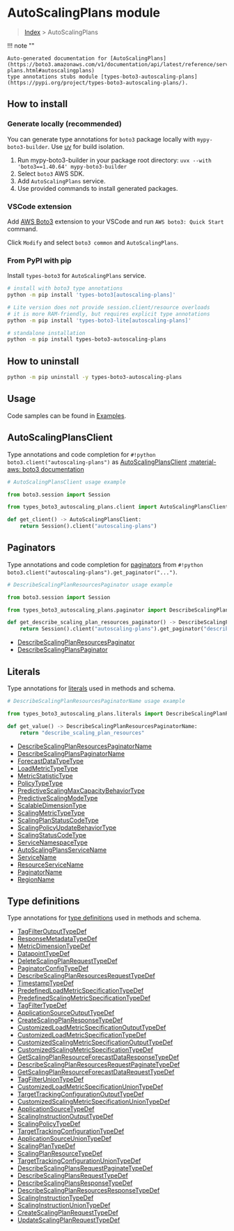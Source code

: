 #  AutoScalingPlans module

> [Index](../README.md) > AutoScalingPlans

!!! note ""

    Auto-generated documentation for [AutoScalingPlans](https://boto3.amazonaws.com/v1/documentation/api/latest/reference/services/autoscaling-plans.html#autoscalingplans)
    type annotations stubs module [types-boto3-autoscaling-plans](https://pypi.org/project/types-boto3-autoscaling-plans/).

## How to install

### Generate locally (recommended)

You can generate type annotations for `boto3` package locally with `mypy-boto3-builder`.
Use [uv](https://docs.astral.sh/uv/getting-started/installation/) for build isolation.

1. Run mypy-boto3-builder in your package root directory: `uvx --with 'boto3==1.40.64' mypy-boto3-builder`
1. Select `boto3` AWS SDK.
1. Add `AutoScalingPlans` service.
1. Use provided commands to install generated packages.


### VSCode extension

Add [AWS Boto3](https://marketplace.visualstudio.com/items?itemName=Boto3typed.boto3-ide)
extension to your VSCode and run `AWS boto3: Quick Start` command.

Click `Modify` and select `boto3 common` and `AutoScalingPlans`.


### From PyPI with pip

Install `types-boto3` for `AutoScalingPlans` service.

```bash
# install with boto3 type annotations
python -m pip install 'types-boto3[autoscaling-plans]'

# Lite version does not provide session.client/resource overloads
# it is more RAM-friendly, but requires explicit type annotations
python -m pip install 'types-boto3-lite[autoscaling-plans]'

# standalone installation
python -m pip install types-boto3-autoscaling-plans
```



## How to uninstall

```bash
python -m pip uninstall -y types-boto3-autoscaling-plans
```

## Usage

Code samples can be found in [Examples](./usage.md).

## AutoScalingPlansClient

Type annotations and code completion for  `#!python boto3.client("autoscaling-plans")` as [AutoScalingPlansClient](./client.md)
[:material-aws: boto3 documentation](https://boto3.amazonaws.com/v1/documentation/api/latest/reference/services/autoscaling-plans.html#AutoScalingPlans.Client)

```python
# AutoScalingPlansClient usage example

from boto3.session import Session

from types_boto3_autoscaling_plans.client import AutoScalingPlansClient

def get_client() -> AutoScalingPlansClient:
    return Session().client("autoscaling-plans")
```


## Paginators

Type annotations and code completion for [paginators](./paginators.md)
from `#!python boto3.client("autoscaling-plans").get_paginator("...")`.

```python
# DescribeScalingPlanResourcesPaginator usage example

from boto3.session import Session

from types_boto3_autoscaling_plans.paginator import DescribeScalingPlanResourcesPaginator

def get_describe_scaling_plan_resources_paginator() -> DescribeScalingPlanResourcesPaginator:
    return Session().client("autoscaling-plans").get_paginator("describe_scaling_plan_resources"))
```

- [DescribeScalingPlanResourcesPaginator](./paginators.md#describescalingplanresourcespaginator)
- [DescribeScalingPlansPaginator](./paginators.md#describescalingplanspaginator)









## Literals

Type annotations for [literals](./literals.md) used in methods and schema.

```python
# DescribeScalingPlanResourcesPaginatorName usage example

from types_boto3_autoscaling_plans.literals import DescribeScalingPlanResourcesPaginatorName

def get_value() -> DescribeScalingPlanResourcesPaginatorName:
    return "describe_scaling_plan_resources"
```

- [DescribeScalingPlanResourcesPaginatorName](./literals.md#describescalingplanresourcespaginatorname)
- [DescribeScalingPlansPaginatorName](./literals.md#describescalingplanspaginatorname)
- [ForecastDataTypeType](./literals.md#forecastdatatypetype)
- [LoadMetricTypeType](./literals.md#loadmetrictypetype)
- [MetricStatisticType](./literals.md#metricstatistictype)
- [PolicyTypeType](./literals.md#policytypetype)
- [PredictiveScalingMaxCapacityBehaviorType](./literals.md#predictivescalingmaxcapacitybehaviortype)
- [PredictiveScalingModeType](./literals.md#predictivescalingmodetype)
- [ScalableDimensionType](./literals.md#scalabledimensiontype)
- [ScalingMetricTypeType](./literals.md#scalingmetrictypetype)
- [ScalingPlanStatusCodeType](./literals.md#scalingplanstatuscodetype)
- [ScalingPolicyUpdateBehaviorType](./literals.md#scalingpolicyupdatebehaviortype)
- [ScalingStatusCodeType](./literals.md#scalingstatuscodetype)
- [ServiceNamespaceType](./literals.md#servicenamespacetype)
- [AutoScalingPlansServiceName](./literals.md#autoscalingplansservicename)
- [ServiceName](./literals.md#servicename)
- [ResourceServiceName](./literals.md#resourceservicename)
- [PaginatorName](./literals.md#paginatorname)
- [RegionName](./literals.md#regionname)




## Type definitions

Type annotations for [type definitions](./type_defs.md) used in methods and schema.

- [TagFilterOutputTypeDef](./type_defs.md#tagfilteroutputtypedef)
- [ResponseMetadataTypeDef](./type_defs.md#responsemetadatatypedef)
- [MetricDimensionTypeDef](./type_defs.md#metricdimensiontypedef)
- [DatapointTypeDef](./type_defs.md#datapointtypedef)
- [DeleteScalingPlanRequestTypeDef](./type_defs.md#deletescalingplanrequesttypedef)
- [PaginatorConfigTypeDef](./type_defs.md#paginatorconfigtypedef)
- [DescribeScalingPlanResourcesRequestTypeDef](./type_defs.md#describescalingplanresourcesrequesttypedef)
- [TimestampTypeDef](./type_defs.md#timestamptypedef)
- [PredefinedLoadMetricSpecificationTypeDef](./type_defs.md#predefinedloadmetricspecificationtypedef)
- [PredefinedScalingMetricSpecificationTypeDef](./type_defs.md#predefinedscalingmetricspecificationtypedef)
- [TagFilterTypeDef](./type_defs.md#tagfiltertypedef)
- [ApplicationSourceOutputTypeDef](./type_defs.md#applicationsourceoutputtypedef)
- [CreateScalingPlanResponseTypeDef](./type_defs.md#createscalingplanresponsetypedef)
- [CustomizedLoadMetricSpecificationOutputTypeDef](./type_defs.md#customizedloadmetricspecificationoutputtypedef)
- [CustomizedLoadMetricSpecificationTypeDef](./type_defs.md#customizedloadmetricspecificationtypedef)
- [CustomizedScalingMetricSpecificationOutputTypeDef](./type_defs.md#customizedscalingmetricspecificationoutputtypedef)
- [CustomizedScalingMetricSpecificationTypeDef](./type_defs.md#customizedscalingmetricspecificationtypedef)
- [GetScalingPlanResourceForecastDataResponseTypeDef](./type_defs.md#getscalingplanresourceforecastdataresponsetypedef)
- [DescribeScalingPlanResourcesRequestPaginateTypeDef](./type_defs.md#describescalingplanresourcesrequestpaginatetypedef)
- [GetScalingPlanResourceForecastDataRequestTypeDef](./type_defs.md#getscalingplanresourceforecastdatarequesttypedef)
- [TagFilterUnionTypeDef](./type_defs.md#tagfilteruniontypedef)
- [CustomizedLoadMetricSpecificationUnionTypeDef](./type_defs.md#customizedloadmetricspecificationuniontypedef)
- [TargetTrackingConfigurationOutputTypeDef](./type_defs.md#targettrackingconfigurationoutputtypedef)
- [CustomizedScalingMetricSpecificationUnionTypeDef](./type_defs.md#customizedscalingmetricspecificationuniontypedef)
- [ApplicationSourceTypeDef](./type_defs.md#applicationsourcetypedef)
- [ScalingInstructionOutputTypeDef](./type_defs.md#scalinginstructionoutputtypedef)
- [ScalingPolicyTypeDef](./type_defs.md#scalingpolicytypedef)
- [TargetTrackingConfigurationTypeDef](./type_defs.md#targettrackingconfigurationtypedef)
- [ApplicationSourceUnionTypeDef](./type_defs.md#applicationsourceuniontypedef)
- [ScalingPlanTypeDef](./type_defs.md#scalingplantypedef)
- [ScalingPlanResourceTypeDef](./type_defs.md#scalingplanresourcetypedef)
- [TargetTrackingConfigurationUnionTypeDef](./type_defs.md#targettrackingconfigurationuniontypedef)
- [DescribeScalingPlansRequestPaginateTypeDef](./type_defs.md#describescalingplansrequestpaginatetypedef)
- [DescribeScalingPlansRequestTypeDef](./type_defs.md#describescalingplansrequesttypedef)
- [DescribeScalingPlansResponseTypeDef](./type_defs.md#describescalingplansresponsetypedef)
- [DescribeScalingPlanResourcesResponseTypeDef](./type_defs.md#describescalingplanresourcesresponsetypedef)
- [ScalingInstructionTypeDef](./type_defs.md#scalinginstructiontypedef)
- [ScalingInstructionUnionTypeDef](./type_defs.md#scalinginstructionuniontypedef)
- [CreateScalingPlanRequestTypeDef](./type_defs.md#createscalingplanrequesttypedef)
- [UpdateScalingPlanRequestTypeDef](./type_defs.md#updatescalingplanrequesttypedef)

